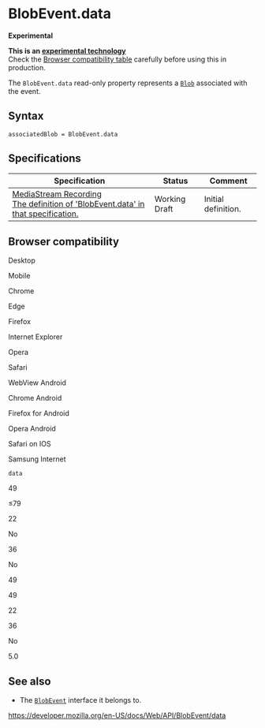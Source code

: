 # BlobEvent.data

**Experimental**

**This is an [experimental technology](https://developer.mozilla.org/en-US/docs/MDN/Guidelines/Conventions_definitions#experimental)**  
Check the [Browser compatibility table](#browser_compatibility) carefully before using this in production.

The `BlobEvent.data` read-only property represents a [`Blob`](../blob) associated with the event.

## Syntax

    associatedBlob = BlobEvent.data

## Specifications

<table><thead><tr class="header"><th>Specification</th><th>Status</th><th>Comment</th></tr></thead><tbody><tr class="odd"><td><a href="https://w3c.github.io/mediacapture-record/#dom-blobevent-data">MediaStream Recording<br />
<span class="small">The definition of 'BlobEvent.data' in that specification.</span></a></td><td><span class="spec-wd">Working Draft</span></td><td>Initial definition.</td></tr></tbody></table>

## Browser compatibility

Desktop

Mobile

Chrome

Edge

Firefox

Internet Explorer

Opera

Safari

WebView Android

Chrome Android

Firefox for Android

Opera Android

Safari on IOS

Samsung Internet

`data`

49

≤79

22

No

36

No

49

49

22

36

No

5.0

## See also

- The [`BlobEvent`](../blobevent) interface it belongs to.

<a href="https://developer.mozilla.org/en-US/docs/Web/API/BlobEvent/data" class="_attribution-link">https://developer.mozilla.org/en-US/docs/Web/API/BlobEvent/data</a>
